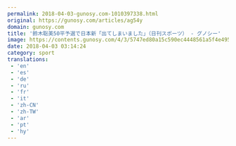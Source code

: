 ```yaml
---
permalink: 2018-04-03-gunosy.com-1010397338.html
original: https://gunosy.com/articles/ag54y
domain: gunosy.com
title: '鈴木聡美50平予選で日本新「出てしまいました」（日刊スポーツ） - グノシー'
image: https://contents.gunosy.com/4/3/5747ed80a15c590ec4448561a5f4e495_content.jpg
date: 2018-04-03 03:14:24
category: sport
translations: 
 - 'en'
 - 'es'
 - 'de'
 - 'ru'
 - 'fr'
 - 'it'
 - 'zh-CN'
 - 'zh-TW'
 - 'ar'
 - 'pt'
 - 'hy'
---
```


